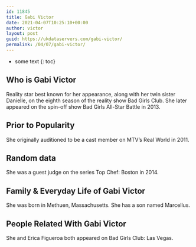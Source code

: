 ```yaml
---
id: 11845
title: Gabi Victor
date: 2021-04-07T10:25:10+00:00
author: victor
layout: post
guid: https://ukdataservers.com/gabi-victor/
permalink: /04/07/gabi-victor/
---
```


* some text
{: toc}


## Who is Gabi Victor



Reality star best known for her appearance, along with her twin sister Danielle, on the eighth season of the reality show Bad Girls Club. She later appeared on the spin-off show Bad Girls All-Star Battle in 2013.

                
                
                
## Prior to Popularity



She originally auditioned to be a cast member on MTV&#8217;s Real World in 2011.

                
                
                
## Random data



She was a guest judge on the series Top Chef: Boston in 2014.

                
                
                
## Family & Everyday Life of Gabi Victor



She was born in Methuen, Massachusetts. She has a son named Marcellus.

                
                
                
## People Related With Gabi Victor



She and Erica Figueroa both appeared on Bad Girls Club: Las Vegas.

                
              
            
          
          
          